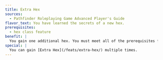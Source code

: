 ```yaml
---
title: Extra Hex
sources:
  - Pathfinder Roleplaying Game Advanced Player's Guide
flavor_text: You have learned the secrets of a new hex.
prerequisites:
  - hex class feature
benefit: |
  You gain one additional hex. You must meet all of the prerequisites for this hex.
special: |
  You can gain [Extra Hex](/feats/extra-hex/) multiple times.
---
```


